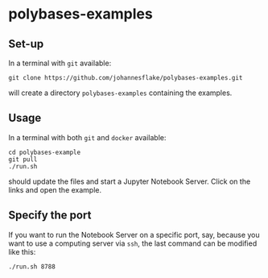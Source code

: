 # polybases-examples


## Set-up

In a terminal with `git` available:
```
git clone https://github.com/johannesflake/polybases-examples.git
```
will create a directory `polybases-examples` containing the examples.

## Usage

In a terminal with both `git` and `docker` available:
```
cd polybases-example
git pull
./run.sh
```
should update the files and start a Jupyter Notebook Server. Click on the links and open the example.

## Specify the port

If you want to run the Notebook Server on a specific port, say, because you want to use a computing server via `ssh`, the last command can be modified like this:
```
./run.sh 8788
```




